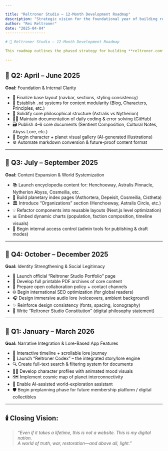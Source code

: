 ```yaml
---

title: "Reltroner Studio – 12-Month Development Roadmap"
description: "Strategic vision for the foundational year of building reltroner.com as an immersive, multidimensional worldbuilding platform."
author: "Rei Reltroner"
date: "2025-04-04"
------------------

# 🌟 Reltroner Studio – 12-Month Development Roadmap

This roadmap outlines the phased strategy for building **reltroner.com** from a core platform into a fully immersive narrative encyclopedia and digital civilization hub. Divided by quarters, each stage focuses on both technical and philosophical milestones.

---
```


## 📅 **Q2: April – June 2025**

**Goal:** Foundation & Internal Clarity

- 🧱 Finalize base layout (navbar, sections, styling consistency)
- 📄 Establish `.md` systems for content modularity (Blog, Characters, Principles, etc.)
- 🧬 Solidify core philosophical structure (Astralis vs Nytherion)
- 🧑‍💻 Maintain documentation of daily coding & error solving (GitHub)
- 🗃️ Publish 4–6 core documents (Sentient Composition, Cultural Notes, Abyss Lore, etc.)
- 🌌 Begin character + planet visual gallery (AI-generated illustrations)
- ⚙️ Automate markdown conversion & future-proof content format

---

## 📅 **Q3: July – September 2025**

**Goal:** Content Expansion & World Systemization

- 📚 Launch encyclopedia content for: Henchoeway, Astralis Pinnacle, Nytherion Abyss, Cosmeilia, etc.
- 🧭 Build planetary index pages (Asthortera, Depeisit, Cosmeilia, Cistheta)
- 🏛️ Introduce “Organizations” section (Henchoeway, Astralis Circle, etc.)
- 💡 Refactor components into reusable layouts (Next.js level optimization)
- 📊 Embed dynamic charts (population, faction composition, timeline visuals)
- 🔐 Begin internal access control (admin tools for publishing & draft modes)

---

## 📅 **Q4: October – December 2025**

**Goal:** Identity Strengthening & Social Legitimacy

- 💼 Launch official “Reltroner Studio Portfolio” page
- 🧾 Develop full printable PDF archives of core content
- 📮 Prepare open collaboration policy + contact channels
- 🌐 Begin international SEO optimization (for global readers)
- 🎧 Design immersive audio lore (voiceovers, ambient background)
- ✨ Reinforce design consistency (fonts, spacing, iconography)
- 📜 Write “Reltroner Studio Constitution” (digital philosophy statement)

---

## 📅 **Q1: January – March 2026**

**Goal:** Narrative Integration & Lore-Based App Features

- 🧩 Interactive timeline + scrollable lore journey
- 📖 Launch “Reltroner Codex” – the integrated story/lore engine
- 🔍 Create full-text search & filtering system for documents
- 🧙‍♂️ Develop character profiles with animated mood visuals
- 🗺️ Implement cosmic map of planet interconnectivity
- 🧠 Enable AI-assisted world-exploration assistant
- 🛡️ Begin preplanning phase for future membership platform / digital collectibles

---

## 🕯️ Closing Vision:

> *“Even if it takes a lifetime, this is not a website. This is my digital nation.*\
> *A world of truth, war, restoration—and above all, light.”*

